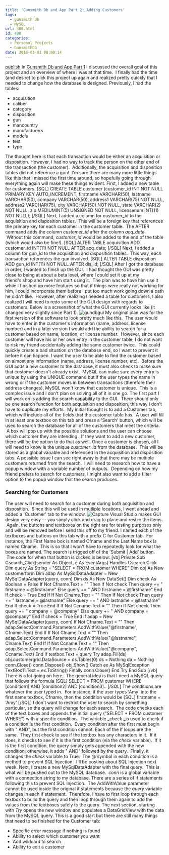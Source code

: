 ```yaml
---
title: 'Gunsmith Db and App Part 2: Adding Customers'
tags:
  - gunsmith db
  - MySQL
url: 408.html
id: 408
categories:
  - Personal Projects
  - GunsmithDb
date: 2016-01-01 08:00:14
---
```


[publish](/wp-content/uploads/2016/01/publish-1.htm) In [Gunsmith Db and App Part 1](/gunsmith-db-and-app-part-1-overview/) I discussed the overall goal of this project and an overview of where I was at that time.  I finally had the time (and desire) to pick this project up again and realized pretty quickly that I needed to change how the database is designed. Previously, I had the tables:

*   acquisition
*   caliber
*   category
*   disposition
*   gun
*   mancountry
*   manufacturers
*   models
*   test
*   type

The thought here is that each transaction would be either an acquisition or disposition. However, I had no way to track the person on the other end of the transaction (the customer).  Additionally, the acquisition and disposition tables did not reference a gun!  I'm sure there are many more little things like this that I missed the first time around, so hopefully going through everything again will make these things evident. First, I added a new table for customers. \[SQL\] CREATE TABLE customer (customer\_id INT NOT NULL PRIMARY KEY AUTO\_INCREMENT, firstname VARCHAR(50), lastname VARCHAR(50), company VARCHAR(50), address1 VARCHAR(75) NOT NULL, address2 VARCHAR(75), city VARCHAR(50) NOT NULL, state VARCHAR(2) NOT NULL, zip MEDIUMINT(5) UNSIGNED NOT NULL, licensenum INT(11) NOT NULL); \[/SQL\] Next, I added a column for customer_id to the acquisition and disposition tables.  This will be a foreign key that references the primary key for each customer in the customer table.  The AFTER command adds the column _customer_id_ after the column _acq_date_.  Without this command, _customer_id_ would be added to the end of the table (which would also be fine!). \[SQL\] ALTER TABLE acquisition ADD customer\_id INT(11) NOT NULL AFTER acq\_date; \[/SQL\] Next, I added a column for gun\_id to the acquisition and disposition tables.  This way, each transaction references the gun involved. \[SQL\] ALTER TABLE disposition ADD gun\_id INT(11) NOT NULL AFTER dis_id; \[/SQL\] After I got the database in order, I wanted to finish up the GUI.  I had thought the GUI was pretty close to being at about a beta level, where I could set it up at my friend's shop and have him start using it.  The plan was to have him use it while I finished up more features so that if things were really not working for him, I could incorporate them before I put too much work going down a path he didn't like.  However, after realizing I needed a table for customers, I also realized I will need to redo some of the GUI design with regards to customers. Below is a screenshot of what the GUI currently looks like (it changed very slightly since Part 1). ![gundbgui](/wp-content/uploads/2015/12/gundbgui.png) My original plan was for the first version of the software to look pretty much like this.  The user would have to enter in the customer's information (name, address, license number) and in a later version I would add the ability to search for a customer based on name, location, or license number.  However, since each customer will have his or her own entry in the customer table, I do not want to risk my friend accidentally adding the same customer twice.  This could quickly create a bad situation on the database end, so I want to prevent it before it can happen. I want the user to be able to find the customer based on almost any information (name, address, license number, etc).  Before the GUI adds a new customer to the database, it must also check to make sure that customer doesn't already exist.  MySQL can make sure every entry is unique by using the UNIQUE command but if the user types the name in wrong or if the customer moves in between transactions (therefore their address changes), MySQL won't know that customer is unique.  This is a complex issue and I don't plan on solving all of it in one go. The first part I will work on is adding the search capability to the GUI.  There should only be one search function for both acquisition and disposition, this way I don't have to duplicate my efforts.  My initial thought is to add a Customer tab, which will include all of the fields that the customer table has.  A user will fill in at least one textbox on this tab and press a 'Search' button, which will be used to search the database for all of the customers that meet the criteria.  A box will pop up with the possible solutions and the user can choose which customer they are intending.  If they want to add a new customer, there will be the option to do that as well. Once a customer is chosen, all I will need to know is the unique _customer_id_ from the database.  This will be stored as a global variable and referenced in the acquisition and disposition tabs. A possible issue I can see right away is that there may be multiple customers returned from the search.  I will need to research how to have a popup window with a variable number of outputs.  Depending on how my friend prefers to search for customers, I might also want to add a filter option to the popup window that the search produces.

### Searching for Customers

The user will need to search for a customer during both acquisition and disposition.  Since this will be used in mutliple locations, I went ahead and added a 'Customer' tab to the window. ![Capture](/wp-content/uploads/2015/12/Capture-2.jpg) Visual Studio makes GUI design very easy -- you simply click and drag to place and resize the items.  Again, the buttons and textboxes on the right are for testing purposes only and will be removed before I send this off to my friend. I named each of the textboxes and buttons on this tab with a prefix C for Customer tab.  For instance, the First Name box is named Cfname and the Last Name box is named Clname.  This is so that I won't have to repeatedly look for what the boxes are named. The search is trigged off of the 'Submit | Add' button.  The code for when that button is clicked is below: \[vb\] Private Sub Csearch_Click(sender As Object, e As EventArgs) Handles Csearch.Click Dim query As String = "SELECT * FROM customer WHERE" Dim obj As New customerform Dim adap As MySqlDataAdapter = New MySqlDataAdapter(query, conn) Dim ds As New DataSet() Dim check As Boolean = False If Not Cfname.Text = "" Then If Not check Then query += " firstname = @firstname" Else query += " AND firstname = @firstname" End If check = True End If If Not Clname.Text = "" Then If Not check Then query += " lastname = @lastname" Else query += " AND lastname = @lastname" End If check = True End If If Not Ccname.Text = "" Then If Not check Then query += " company = @company" Else query += " AND company = @company" End If check = True End If adap = New MySqlDataAdapter(query, conn) If Not Cfname.Text = "" Then adap.SelectCommand.Parameters.AddWithValue("@firstname", Cfname.Text) End If If Not Clname.Text = "" Then adap.SelectCommand.Parameters.AddWithValue("@lastname", Clname.Text) End If If Not Ccname.Text = "" Then adap.SelectCommand.Parameters.AddWithValue("@company", Ccname.Text) End If testbox.Text = query Try adap.Fill(ds) obj.customergrid.DataSource = ds.Tables(0) ds = Nothing da = Nothing conn.Close() conn.Dispose() obj.Show() Catch ex As MySqlException TextBox11.Text = ex.ToString() Finally conn.Close() End Try End Sub \[/vb\] There is a lot going on here.  The general idea is that I need a MySQL query that follows the formula \[SQL\] SELECT * FROM customer WHERE \[condition1\] AND \[condition2\] AND \[condition3\].. \[/SQL\] The conditions are whatever the user typed in.  For instance, if the user types 'Amy' into the first name textbox, Cfname, then the condition would be \[SQL\] firstname = 'Amy' \[/SQL\] I don't want to restrict the user to search by something particular, so the query will change for each search.  The code checks each of the text boxes and appends the initial query ("SELECT * FROM customer WHERE") with a specific condition.  The variable _check _is used to check if a condition is the first condition.  Every condition after the first must begin with " AND", but the first condition cannot. Each of the If loops are the same.  They first check to see if the textbox has any characters in it.  If it does, it checks to see if it is the first condition (via the _check_ variable).  If it is the first condition, the query simply gets appended with the new condition; otherwise, it adds " AND" followed by the query.  Finally, it changes the _check_ variable to True.  The @ symbol in each condition is a method to prevent SQL Injection.  I'll be posting about SQL Injection next week. Next, I create a new MySqlDataAdapter with the final query.  This is what will be pushed out to the MySQL database.  _conn_ is a global variable with a connection string to my database. There are a series of if statements following this to prevent SQL Injection.  The AddWithValue parameter cannot be used inside the original if statements because the _query_ variable changes in each if statement.  Therefore, I have to first loop through each textbox to build the query and then loop through them again to add the values from the textboxes safely to the query. The next section, starting with _Try_ opens the new window and populates a DataGridView with the data from the MySQL query. This is a good start but there are still many things that need to be finished for the Customer tab:

*   Specific error message if nothing is found
*   Ability to select which customer you want
*   Add wildcard to search
*   Ability to edit a customer